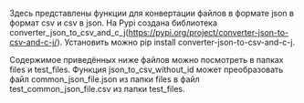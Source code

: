 Здесь представлены функции для конвертации файлов в формате json в формат csv и csv в json.
На Pypi создана библиотека converter_json_to_csv_and_c_j(https://pypi.org/project/converter-json-to-csv-and-c-j/). Установить можно pip install converter-json-to-csv-and-c-j. 

Содержимое приведённых ниже файлов можно посмотреть в папках files и test_files.
Функция json_to_csv_without_id может преобразовать файл common_json_file.json из папки files в файл test_common_json_file.csv из папки test_files.
